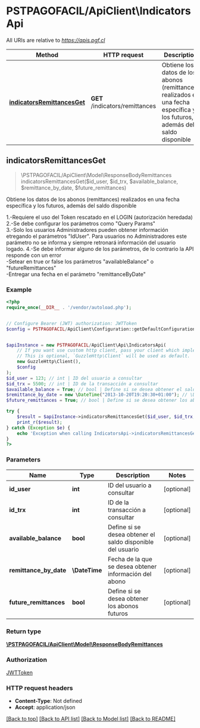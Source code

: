 # PSTPAGOFACIL/ApiClient\IndicatorsApi

All URIs are relative to *https://apis.pgf.cl*

Method | HTTP request | Description
------------- | ------------- | -------------
[**indicatorsRemittancesGet**](IndicatorsApi.md#indicatorsRemittancesGet) | **GET** /indicators/remittances | Obtiene los datos de los abonos (remittances) realizados en una fecha específica y los futuros, además del saldo disponible



## indicatorsRemittancesGet

> \PSTPAGOFACIL/ApiClient\Model\ResponseBodyRemittances indicatorsRemittancesGet($id_user, $id_trx, $available_balance, $remittance_by_date, $future_remittances)

Obtiene los datos de los abonos (remittances) realizados en una fecha específica y los futuros, además del saldo disponible

1.-Requiere el uso del Token rescatado en el LOGIN (autorización heredada) <br> 2.-Se debe configurar los parámetros como \"Query Params\" <br> 3.-Solo los usuarios Administradores pueden obtener información etregando el parámetros \"IdUser\". Para usuarios no Administradores este parámetro no se informa y siempre retronará información del usuario logado. 4.-Se debe informar alguno de los parámetros, de lo contrario la API responde con un error <br>     -Setear en true or false los parámetros \"availableBalance\" o \"futureRemittances\" <br>     -Entregar una fecha en el parámetro \"remittanceByDate\"<br>

### Example

```php
<?php
require_once(__DIR__ . '/vendor/autoload.php');


// Configure Bearer (JWT) authorization: JWTToken
$config = PSTPAGOFACIL/ApiClient\Configuration::getDefaultConfiguration()->setAccessToken('YOUR_ACCESS_TOKEN');


$apiInstance = new PSTPAGOFACIL/ApiClient\Api\IndicatorsApi(
    // If you want use custom http client, pass your client which implements `GuzzleHttp\ClientInterface`.
    // This is optional, `GuzzleHttp\Client` will be used as default.
    new GuzzleHttp\Client(),
    $config
);
$id_user = 123; // int | ID del usuario a consultar
$id_trx = 5500; // int | ID de la transacción a consultar
$available_balance = True; // bool | Define si se desea obtener el saldo disponible del usuario
$remittance_by_date = new \DateTime("2013-10-20T19:20:30+01:00"); // \DateTime | Fecha de la que se desea obtener información del abono
$future_remittances = True; // bool | Define si se desea obtener los abonos futuros

try {
    $result = $apiInstance->indicatorsRemittancesGet($id_user, $id_trx, $available_balance, $remittance_by_date, $future_remittances);
    print_r($result);
} catch (Exception $e) {
    echo 'Exception when calling IndicatorsApi->indicatorsRemittancesGet: ', $e->getMessage(), PHP_EOL;
}
?>
```

### Parameters


Name | Type | Description  | Notes
------------- | ------------- | ------------- | -------------
 **id_user** | **int**| ID del usuario a consultar | [optional]
 **id_trx** | **int**| ID de la transacción a consultar | [optional]
 **available_balance** | **bool**| Define si se desea obtener el saldo disponible del usuario | [optional]
 **remittance_by_date** | **\DateTime**| Fecha de la que se desea obtener información del abono | [optional]
 **future_remittances** | **bool**| Define si se desea obtener los abonos futuros | [optional]

### Return type

[**\PSTPAGOFACIL/ApiClient\Model\ResponseBodyRemittances**](../Model/ResponseBodyRemittances.md)

### Authorization

[JWTToken](../../README.md#JWTToken)

### HTTP request headers

- **Content-Type**: Not defined
- **Accept**: application/json

[[Back to top]](#) [[Back to API list]](../../README.md#documentation-for-api-endpoints)
[[Back to Model list]](../../README.md#documentation-for-models)
[[Back to README]](../../README.md)

